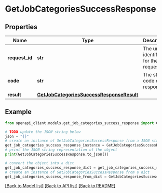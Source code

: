 # GetJobCategoriesSuccessResponse


## Properties

Name | Type | Description | Notes
------------ | ------------- | ------------- | -------------
**request_id** | **str** | The unique identifier for the request. | 
**code** | **str** | The status code of the response. | 
**result** | [**GetJobCategoriesSuccessResponseResult**](GetJobCategoriesSuccessResponseResult.md) |  | 

## Example

```python
from openapi_client.models.get_job_categories_success_response import GetJobCategoriesSuccessResponse

# TODO update the JSON string below
json = "{}"
# create an instance of GetJobCategoriesSuccessResponse from a JSON string
get_job_categories_success_response_instance = GetJobCategoriesSuccessResponse.from_json(json)
# print the JSON string representation of the object
print(GetJobCategoriesSuccessResponse.to_json())

# convert the object into a dict
get_job_categories_success_response_dict = get_job_categories_success_response_instance.to_dict()
# create an instance of GetJobCategoriesSuccessResponse from a dict
get_job_categories_success_response_from_dict = GetJobCategoriesSuccessResponse.from_dict(get_job_categories_success_response_dict)
```
[[Back to Model list]](../README.md#documentation-for-models) [[Back to API list]](../README.md#documentation-for-api-endpoints) [[Back to README]](../README.md)


